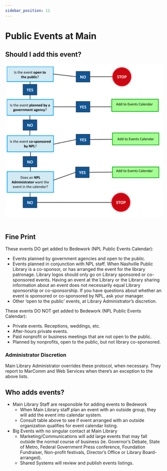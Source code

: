```yaml
---
sidebar_position: 11
---
```


# Public Events at Main

## Should I add this event?

![img "decision tree for main"](../../src/img/main-event-decision-tree.jpg) 

## Fine Print

These events DO get added to Bedework (NPL Public Events Calendar):
-	Events planned by government agencies and open to the public.
-	Events planned in conjunction with NPL staff. When Nashville Public Library is a co-sponsor, or has arranged the event for the library patronage. Library logos should only go on Library sponsored or co-sponsored events. Having an event at the Library or the Library sharing information about an event does not necessarily equal Library sponsorship or co-sponsorship. If you have questions about whether an event is sponsored or co-sponsored by NPL, ask your manager.
-	Other ‘open to the public’ events, at Library Administrator’s discretion.

These events DO NOT get added to Bedework (NPL Public Events Calendar):
- Private events. Receptions, weddings, etc.
- After-hours private events.
- Paid nonprofit or business meetings that are not open to the public.
- Planned by nonprofits, open to the public, but not library co-sponsored.

### Administrator Discretion
Main Library Administrator overrides these protocol, when necessary. They report to MarComm and Web Services when there’s an exception to the above lists.

## Who adds events?
- Main Library Staff are responsible for adding events to Bedework
    - When Main Library staff plan an event with an outside group, they will add the event into calendar system.
    - Consult table above to see if event arranged with an outside organization qualifies for event calendar listing.
- Big Events with no singular contact at Main Library
    - Marketing/Communications will add large events that may fall outside the normal course of business (ie. Governor’s Debate, State of Metro, Federal Government Press conference, Foundation Fundraiser, Non-profit festivals, Director’s Office or Library Board-arranged).
    - Shared Systems will review and publish events listings.

